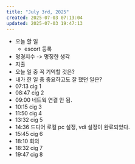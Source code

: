 ```yaml
---
title: "July 3rd, 2025"
created: 2025-07-03 07:13:04
updated: 2025-07-03 19:47:13
---
```

  * 오늘 할 일
    * escort 등록
  * 명경지수 -> 명징한 생각
  * 지출
  * 오늘 일 중 꼭 기억할 것은?
  * 내가 한 일 중 중요하고도 잘 했던 일은?
  * 07:13 cig 1
  * 08:47 cig 2
  * 09:00 네트웍 연결 안 됨.
  * 10:15 cig 3
  * 11:50 cig 4
  * 13:32 cig 5
  * 14:36 드디어 로컬 pc 설정, vdi 설정이 완료되었다.
  * 15:45 cig 6
  * 18:10 회의
  * 18:32 cig 7
  * 19:47 cig 8
